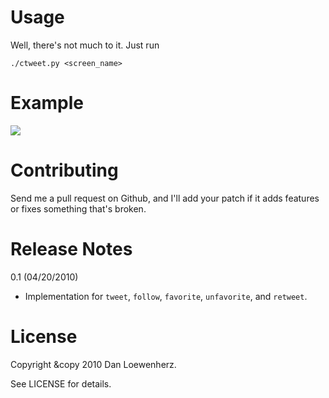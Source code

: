 Usage
=====

Well, there's not much to it. Just run

    ./ctweet.py <screen_name>

Example
=======

![](http://farm5.static.flickr.com/4023/4538789609_67c20a29e7.jpg)

Contributing
============

Send me a pull request on Github, and I'll add your patch if it adds features
or fixes something that's broken.

Release Notes
=============

0.1 (04/20/2010)

  * Implementation for `tweet`, `follow`, `favorite`, `unfavorite`, and `retweet`.

License
=======

Copyright &copy 2010 Dan Loewenherz.

See LICENSE for details.
